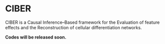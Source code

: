 # CIBER
CIBER is a Causal Inference–Based framework for the Evaluation of feature effects and the Reconstruction of cellular differentiation networks.

**Codes will be released soon.**
